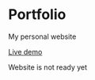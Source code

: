 # Portfolio
My personal website

[Live demo](https://manczakmaksymilian.github.io/Portfolio/)

Website is not ready yet
